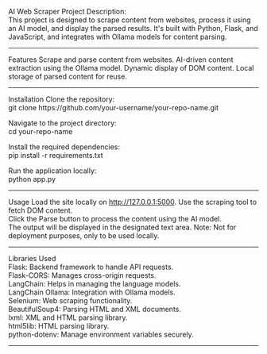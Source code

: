 AI Web Scraper Project
Description:<br> This project is designed to scrape content from websites, process it using an AI model, and display the parsed results. It's built with Python, Flask, and JavaScript, and integrates with Ollama models for content parsing.

<hr>
Features
Scrape and parse content from websites.
AI-driven content extraction using the Ollama model.
Dynamic display of DOM content.
Local storage of parsed content for reuse.
<hr>
Installation
Clone the repository:<br>
git clone https://github.com/your-username/your-repo-name.git

Navigate to the project directory:<br>
cd your-repo-name

Install the required dependencies:<br>
pip install -r requirements.txt

Run the application locally:<br>
python app.py
<hr>

Usage
Load the site locally on http://127.0.0.1:5000.
Use the scraping tool to fetch DOM content.<br>
Click the Parse button to process the content using the AI model.<br>
The output will be displayed in the designated text area.
Note: Not for deployment purposes, only to be used locally.<br>

<hr>
Libraries Used <br>
Flask: Backend framework to handle API requests.<br>
Flask-CORS: Manages cross-origin requests.<br>
LangChain: Helps in managing the language models.<br>
LangChain Ollama: Integration with Ollama models.<br>
Selenium: Web scraping functionality.<br>
BeautifulSoup4: Parsing HTML and XML documents.<br>
lxml: XML and HTML parsing library.<br>
html5lib: HTML parsing library.<br>
python-dotenv: Manage environment variables securely.<br>
<hr>
